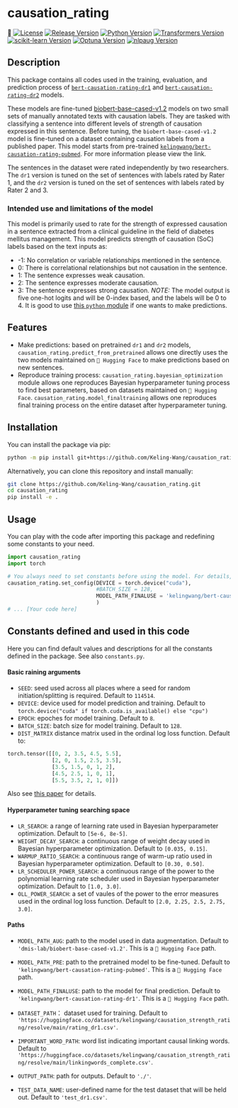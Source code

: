 # causation_rating

🤗
[![License](https://img.shields.io/badge/license-MIT-blue.svg)](LICENSE) 
[![Release Version](https://img.shields.io/github/v/release/username/repository)](https://github.com/username/repository/releases)
[![Python Version](https://img.shields.io/badge/python-%3E%3D3.8-blue)](https://www.python.org/)
[![Transformers Version](https://img.shields.io/badge/transformers-4.45.1-orange.svg)](https://huggingface.co/docs/transformers/)
[![scikit-learn Version](https://img.shields.io/badge/scikit--learn-1.2.2-yellow)](https://scikit-learn.org/)
[![Optuna Version](https://img.shields.io/badge/optuna-4.0.0-blue)](https://optuna.org/)
[![nlpaug Version](https://img.shields.io/badge/nlpaug-1.1.11-purple)](https://github.com/makcedward/nlpaug)


## Description

This package contains all codes used in the training, evaluation, and prediction process of [`bert-causation-rating-dr1`](https://huggingface.co/kelingwang/bert-causation-rating-dr1) and [`bert-causation-rating-dr2`](https://huggingface.co/kelingwang/bert-causation-rating-dr2) models. 

These models are fine-tuned [biobert-base-cased-v1.2](https://huggingface.co/dmis-lab/biobert-base-cased-v1.2) models on two small sets of manually annotated texts with causation labels. They are tasked with classifying a sentence into different levels of strength of causation expressed in this sentence.
Before tuning, the `biobert-base-cased-v1.2` model is fine-tuned on a dataset containing causation labels from a published paper. This model starts from pre-trained [`kelingwang/bert-causation-rating-pubmed`](https://huggingface.co/kelingwang/bert-causation-rating-pubmed). For more information please view the link.

The sentences in the dataset were rated independently by two researchers. The `dr1` version is tuned on the set of sentences with labels rated by Rater 1, and
the `dr2` version is tuned on the set of sentences with labels rated by Rater 2 and 3.

### Intended use and limitations of the model

This model is primarily used to rate for the strength of expressed causation in a sentence extracted from a clinical guideline in the field of diabetes mellitus management. 
This model predicts strength of causation (SoC) labels based on the text inputs as: 
 * -1: No correlation or variable relationships mentioned in the sentence.
 * 0: There is correlational relationships but not causation in the sentence.
 * 1: The sentence expresses weak causation.
 * 2: The sentence expresses moderate causation.
 * 3: The sentence expresses strong causation.
*NOTE:* The model output is five one-hot logits and will be 0-index based, and the labels will be 0 to 4. It is good to use [this `python` module](https://github.com/Keling-Wang/causation_rating/blob/main/tests/prediction_from_pretrained.py) if one wants to make predictions.

## Features

- Make predictions: based on pretrained `dr1` and `dr2` models, `causation_rating.predict_from_pretrained` allows one directly uses the two models maintained on `🤗 Hugging Face` to make predictions based on new sentences.
- Reproduce training process: `causation_rating.bayesian_optimization` module allows one reproduces Bayesian hyperparameter tuning process to find best parameters, based on datasets maintained on `🤗 Hugging Face`. `causation_rating.model_finaltraining` allows one reproduces final training process on the entire dataset after hyperparameter tuning.

## Installation

You can install the package via pip:

```bash
python -m pip install git+https://github.com/Keling-Wang/causation_rating.git
```
Alternatively, you can clone this repository and install manually:

```bash
git clone https://github.com/Keling-Wang/causation_rating.git
cd causation_rating
pip install -e .
```

## Usage

You can play with the code after importing this package and redefining some constants to your need.

```python
import causation_rating
import torch

# You always need to set constants before using the model. For details, see the `constants.py` file and `README.md`.
causation_rating.set_config(DEVICE = torch.device("cuda"), 
                            #BATCH_SIZE = 128,
                            MODEL_PATH_FINALUSE = 'kelingwang/bert-causation-rating-dr2',
                            )
# ... [Your code here]
```
## Constants defined and used in this code
Here you can find default values and descriptions for all the constants defined in the package. See also `constants.py`.

#### Basic raining arguments
 - `SEED`: seed used across all places where a seed for random initiation/splitting is required. Default to `114514`.
 - `DEVICE`: device used for model prediction and training. Default to `torch.device("cuda" if torch.cuda.is_available() else "cpu")`
 - `EPOCH`: epoches for model training. Default to `8`. 
 - `BATCH_SIZE`: batch size for model training. Default to `128`.
 - `DIST_MATRIX` distance matrix used in the ordinal log loss function. Default to:
```python
torch.tensor([[0, 2, 3.5, 4.5, 5.5],
              [2, 0, 1.5, 2.5, 3.5],
              [3.5, 1.5, 0, 1, 2],
              [4.5, 2.5, 1, 0, 1],
              [5.5, 3.5, 2, 1, 0]])
```
Also see [this paper](https://aclanthology.org/2022.coling-1.407/) for details.

#### Hyperparameter tuning searching space
 - `LR_SEARCH`: a range of learning rate used in Bayesian hyperparameter optimization. Default to `[5e-6, 8e-5]`. 
 - `WEIGHT_DECAY_SEARCH`: a continuous range of weight decay used in Bayesian hyperparameter optimization. Default to `[0.035, 0.15]`.
 - `WARMUP_RATIO_SEARCH`: a continuous range of warm-up ratio used in Bayesian hyperparameter optimization. Default to `[0.30, 0.50]`.
 - `LR_SCHEDULER_POWER_SEARCH`: a continuous range of the power to the polynomial learning rate scheduler used in Bayesian hyperparameter optimization. Default to `[1.0, 3.0]`.
 - `OLL_POWER_SEARCH`: a set of vaules of the power to the error measures used in the ordinal log loss function. Default to `[2.0, 2.25, 2.5, 2.75, 3.0]`.

#### Paths
 - `MODEL_PATH_AUG`: path to the model used in data augmentation. Default to `'dmis-lab/biobert-base-cased-v1.2'`. This is a `🤗 Hugging Face` path.
 - `MODEL_PATH_PRE`: path to the pretrained model to be fine-tuned. Default to `'kelingwang/bert-causation-rating-pubmed'`. This is a `🤗 Hugging Face` path.
 - `MODEL_PATH_FINALUSE`: path to the model for final prediction. Default to `'kelingwang/bert-causation-rating-dr1'`. This is a `🤗 Hugging Face` path.

 - `DATASET_PATH`： dataset used for training. Default to `'https://huggingface.co/datasets/kelingwang/causation_strength_rating/resolve/main/rating_dr1.csv'`.
 - `IMPORTANT_WORD_PATH`: word list indicating important causal linking words. Default to `'https://huggingface.co/datasets/kelingwang/causation_strength_rating/resolve/main/linkingwords_complete.csv'`. 
 - `OUTPUT_PATH`: path for outputs. Default to `'./'`.
 - `TEST_DATA_NAME`: user-defined name for the test dataset that will be held out. Default to `'test_dr1.csv'`.